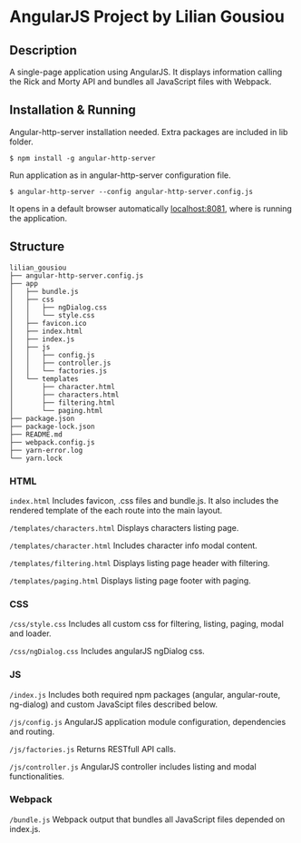 # AngularJS Project by Lilian Gousiou

## Description

A single-page application using AngularJS. It displays information calling the Rick and Morty API and bundles all JavaScript files with Webpack.

## Installation & Running

Angular-http-server installation needed. Extra packages are included in lib folder.

`$ npm install -g angular-http-server`

Run application as in angular-http-server configuration file.

`$ angular-http-server --config angular-http-server.config.js`

It opens in a default browser automatically [localhost:8081](http://localhost:8081/), where is running the application.

## Structure
```
lilian_gousiou
├── angular-http-server.config.js
├── app
│   ├── bundle.js
│   ├── css
│   │   ├── ngDialog.css
│   │   └── style.css
│   ├── favicon.ico
│   ├── index.html
│   ├── index.js
│   ├── js
│   │   ├── config.js
│   │   ├── controller.js
│   │   └── factories.js
│   └── templates
│       ├── character.html
│       ├── characters.html
│       ├── filtering.html
│       └── paging.html
├── package.json
├── package-lock.json
├── README.md
├── webpack.config.js
├── yarn-error.log
└── yarn.lock
```

### HTML

`index.html`
Includes favicon, .css files and bundle.js. It also includes the rendered template of the each route into the main layout.

`/templates/characters.html`
Displays characters listing page.

`/templates/character.html`
Includes character info modal content.

`/templates/filtering.html`
Displays listing page header with filtering.

`/templates/paging.html`
Displays listing page footer with paging.

### CSS

`/css/style.css`
Includes all custom css for filtering, listing, paging, modal and loader.

`/css/ngDialog.css`
Includes angularJS ngDialog css.

### JS

`/index.js`
Includes both required npm packages (angular, angular-route, ng-dialog) and custom JavaScipt files described below.

`/js/config.js`
AngularJS application module configuration, dependencies and routing.

`/js/factories.js`
Returns RESTfull API calls.

`/js/controller.js`
AngularJS controller includes listing and modal functionalities.

### Webpack

`/bundle.js`
Webpack output that bundles all JavaScript files  depended on index.js.
